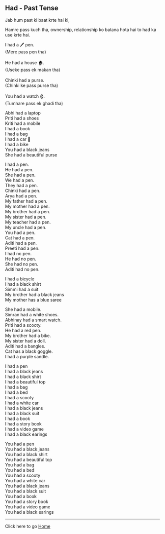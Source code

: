 ## Had - Past Tense

Jab hum past ki baat krte hai ki,

Hamre pass kuch tha, ownership, relationship ko batana hota hai to had ka use krte hai.

I had a 🖊️ pen.<br>
(Mere pass pen tha)<br>
<br>
He had a house 🏠.<br>
(Useke pass ek makan tha)<br>
<br>
Chinki had a purse.<br>
(Chinki ke pass purse tha)<br>
<br>
You had a watch ⌚.<br>
(Tumhare pass ek ghadi tha)<br>


Abhi had a laptop <br>
Priti had a shoes <br>
Kriti had a mobile <br>
I had a book <br>
I had a bag <br>
I had a car 🚗 <br>
I had a bike <br>
You had a black jeans <br>
She had a beautiful purse<br>

I had a pen.<br>
He had a pen.<br>
She had a pen.<br>
We had a pen.<br>
They had a pen.<br>
Chinki had a pen.<br>
Arya had a pen.<br>
My father had a pen.<br>
My mother had a pen.<br>
My brother had a pen.<br>
My sister had a pen.<br>
My teacher had a pen.<br>
My uncle had a pen.<br>
You had a pen.<br>
Cat had a pen.<br>
Aditi had a pen.<br>
Preeti had a pen.<br>
I had no pen.<br>
He had no pen.<br>
She had no pen.<br>
Aditi had no pen.<br>

I had a bicycle <br>
I had a black shirt <br>
Simmi had a suit<br>
My brother had a black jeans <br>
My mother has a blue saree <br>


She had a mobile.<br>
Simran had a white shoes.<br>
Abhinay had a  smart watch.<br>
Priti had a scooty.<br>
He had a red pen.<br>
My brother had a bike.<br>
My sister had a doll.<br>
Aditi had a bangles.<br>
Cat has a black goggle.<br>
I had a purple sandle.<br>


I had a pen <br>
I had a black jeans <br>
I had a black shirt <br>
I had a beautiful top <br>
I had a bag <br>
I had a bed <br>
I had a scooty <br>
I had a white car <br>
I had a black jeans <br>
I had a black suit <br>
I had a book <br>
I had a story book <br>
I had a video game<br>
I had a black earings<br>


You had a pen <br>
You had a black jeans <br>
You had a black shirt <br>
You had a beautiful top <br>
You had a bag <br>
You had a bed <br>
You had a scooty <br>
You had a white car <br>
You had a black jeans <br>
You had a black suit <br>
You had a book <br>
You had a story book <br>
You had a video game<br>
You had a black earings<br>

---

Click here to go [Home](/apps/courses/english/readme.md)